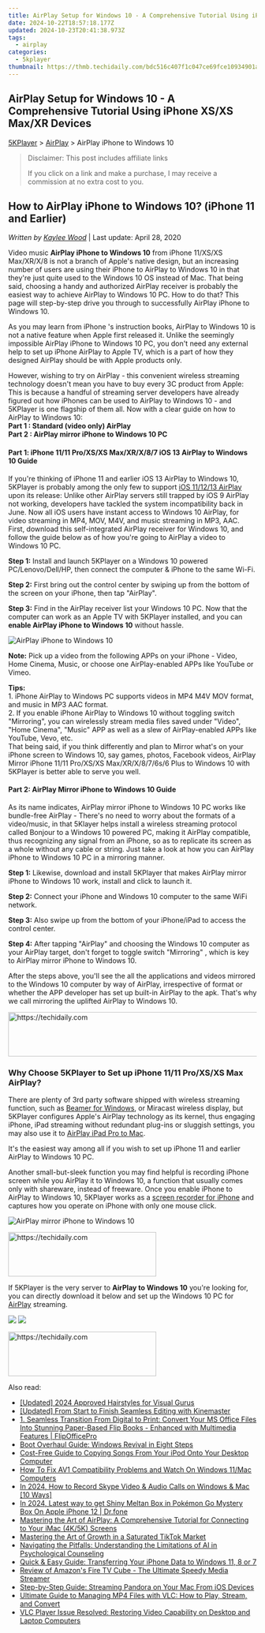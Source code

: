 ```yaml
---
title: AirPlay Setup for Windows 10 - A Comprehensive Tutorial Using iPhone XS/XS Max/XR Devices
date: 2024-10-22T18:57:18.177Z
updated: 2024-10-23T20:41:38.973Z
tags:
  - airplay
categories:
  - 5kplayer
thumbnail: https://thmb.techidaily.com/bdc516c407f1c047ce69fce10934901af5b77e56306af6bf8cabd1b35043cc3e.jpg
---
```


## AirPlay Setup for Windows 10 - A Comprehensive Tutorial Using iPhone XS/XS Max/XR Devices

[5KPlayer](https://tools.techidaily.com/5kplayer/products/) \> [AirPlay](https://tools.techidaily.com/5kplayer/airplay/) \> AirPlay iPhone to Windows 10

>  Disclaimer: This post includes affiliate links
>
>  If you click on a link and make a purchase, I may receive a commission at no extra cost to you.
>

## How to AirPlay iPhone to Windows 10? (iPhone 11 and Earlier)

 _Written by [Kaylee Wood](https://www.quora.com/profile/Amanda-Hu-21)_ | Last update: April 28, 2020

Video music **AirPlay iPhone to Windows 10** from iPhone 11/XS/XS Max/XR/X/8 is not a branch of Apple's native design, but an increasing number of users are using their iPhone to AirPlay to Windows 10 in that they're just quite used to the Windows 10 OS instead of Mac. That being said, choosing a handy and authorized AirPlay receiver is probably the easiest way to achieve AirPlay to Windows 10 PC. How to do that? This page will step-by-step drive you through to successfully AirPlay iPhone to Windows 10\. 

As you may learn from iPhone 's instruction books, AirPlay to Windows 10 is not a native feature when Apple first released it. Unlike the seemingly impossible AirPlay iPhone to Windows 10 PC, you don't need any external help to set up iPhone AirPlay to Apple TV, which is a part of how they designed AirPlay should be with Apple products only. 

However, wishing to try on AirPlay - this convenient wireless streaming technology doesn't mean you have to buy every 3C product from Apple: This is because a handful of streaming server developers have already figured out how iPhones can be used to AirPlay to Windows 10 - and 5KPlayer is one flagship of them all. Now with a clear guide on how to AirPlay to Windows 10:  
**Part 1 : Standard (video only) AirPlay**  
**Part 2 : AirPlay mirror iPhone to Windows 10 PC**

#### **Part 1: iPhone 11/11 Pro/XS/XS Max/XR/X/8/7 iOS 13 AirPlay to Windows 10 Guide**

If you're thinking of iPhone 11 and earlier iOS 13 AirPlay to Windows 10, 5KPlayer is probably among the only few to support [iOS 11/12/13 AirPlay](https://tools.techidaily.com/5kplayer/airplay/) upon its release: Unlike other AirPlay servers still trapped by iOS 9 AirPlay not working, developers have tackled the system incompatibility back in June. Now all iOS users have instant access to Windows 10 AirPlay, for video streaming in MP4, MOV, M4V, and music streaming in MP3, AAC. First, download this self-integrated AirPlay receiver for Windows 10, and follow the guide below as of how you're going to AirPlay a video to Windows 10 PC.

**Step 1:** Install and launch 5KPlayer on a Windows 10 powered PC/Lenovo/Dell/HP, then connect the computer & iPhone to the same Wi-Fi.

**Step 2:** First bring out the control center by swiping up from the bottom of the screen on your iPhone, then tap "AirPlay".

**Step 3:** Find in the AirPlay receiver list your Windows 10 PC. Now that the computer can work as an Apple TV with 5KPlayer installed, and you can **enable AirPlay iPhone to Windows 10** without hassle. 

![AirPlay iPhone to Windows 10](https://www.5kplayer.com/airplay/img/airplay-iphone-to-windows-10.jpg) 

**Note:** Pick up a video from the following APPs on your iPhone - Video, Home Cinema, Music, or choose one AirPlay-enabled APPs like YouTube or Vimeo.

**Tips:**   
1\. iPhone AirPlay to Windows PC supports videos in MP4 M4V MOV format, and music in MP3 AAC format.   
2\. If you enable iPhone AirPlay to Windows 10 without toggling switch "Mirroring", you can wirelessly stream media files saved under "Video", "Home Cinema", "Music" APP as well as a slew of AirPlay-enabled APPs like YouTube, Vevo, etc.   
That being said, if you think differently and plan to Mirror what's on your iPhone screen to Windows 10, say games, photos, Facebook videos, AirPlay Mirror iPhone 11/11 Pro/XS/XS Max/XR/X/8/7/6s/6 Plus to Windows 10 with 5KPlayer is better able to serve you well.

#### **Part 2: AirPlay Mirror iPhone to Windows 10 Guide**

As its name indicates, AirPlay mirror iPhone to Windows 10 PC works like bundle-free AirPlay - There's no need to worry about the formats of a video/music, in that 5Klayer helps install a wireless streaming protocol called Bonjour to a Windows 10 powered PC, making it AirPlay compatible, thus recognizing any signal from an iPhone, so as to replicate its screen as a whole without any cable or string. Just take a look at how you can AirPlay iPhone to Windows 10 PC in a mirroring manner.

**Step 1:** Likewise, download and install 5KPlayer that makes AirPlay mirror iPhone to Windows 10 work, install and click to launch it.

**Step 2:** Connect your iPhone and Windows 10 computer to the same WiFi network.

**Step 3:** Also swipe up from the bottom of your iPhone/iPad to access the control center.

**Step 4:** After tapping "AirPlay" and choosing the Windows 10 computer as your AirPlay target, don't forget to toggle switch "Mirroring" , which is key to AirPlay mirror iPhone to Windows 10.

After the steps above, you'll see the all the applications and videos mirrored to the Windows 10 computer by way of AirPlay, irrespective of format or whether the APP developer has set up built-in AirPlay to the apk. That's why we call mirroring the uplifted AirPlay to Windows 10.

<!-- affiliate ads begin -->
<a href="https://versadesk.pxf.io/c/5597632/1815679/21290" target="_top" id="1815679">
  <img src="//a.impactradius-go.com/display-ad/21290-1815679" border="0" alt="https://techidaily.com" width="728" height="90"/>
</a>
<img height="0" width="0" src="https://versadesk.pxf.io/i/5597632/1815679/21290" style="position:absolute;visibility:hidden;" border="0" />
<!-- affiliate ads end -->

### Why Choose 5KPlayer to Set up iPhone 11/11 Pro/XS/XS Max AirPlay?

There are plenty of 3rd party software shipped with wireless streaming function, such as [Beamer for Windows](https://tools.techidaily.com/5kplayer/airplay/), or Miracast wireless display, but 5KPlayer configures Apple's AirPlay technology as its kernel, thus engaging iPhone, iPad streaming without redundant plug-ins or sluggish settings, you may also use it to [AirPlay iPad Pro to Mac](https://tools.techidaily.com/5kplayer/airplay/).

It's the easiest way among all if you wish to set up iPhone 11 and earlier AirPlay to Windows 10 PC. 

Another small-but-sleek function you may find helpful is recording iPhone screen while you AirPlay it to Windows 10, a function that usually comes only with shareware, instead of freeware. Once you enable iPhone to AirPlay to Windows 10, 5KPlayer works as a [screen recorder for iPhone](https://tools.techidaily.com/5kplayer/airplay/) and captures how you operate on iPhone with only one mouse click.

![AirPlay mirror iPhone to Windows 10](https://www.5kplayer.com/airplay/img/mirror-iphone-pc.jpg) 

<!-- affiliate ads begin -->
<a href="https://aligracehair.sjv.io/c/5597632/1886015/19272" target="_top" id="1886015">
  <img src="//a.impactradius-go.com/display-ad/19272-1886015" border="0" alt="https://techidaily.com" width="300" height="90"/>
</a>
<img height="0" width="0" src="https://aligracehair.sjv.io/i/5597632/1886015/19272" style="position:absolute;visibility:hidden;" border="0" />
<!-- affiliate ads end -->

If 5KPlayer is the very server to **AirPlay to Windows 10** you're looking for, you can directly download it below and set up the Windows 10 PC for [AirPlay](https://tools.techidaily.com/5kplayer/airplay/) streaming.

[![](https://www.5kplayer.com/airplay/../button/freedownbackmac.png)](https://tools.techidaily.com/5kplayer/products/) [![](https://www.5kplayer.com/airplay/../button/freedownwhitewin.png)](https://tools.techidaily.com/5kplayer/products/)

<!-- affiliate ads begin -->
<a href="https://aligracehair.sjv.io/c/5597632/1880972/19272" target="_top" id="1880972">
  <img src="//a.impactradius-go.com/display-ad/19272-1880972" border="0" alt="https://techidaily.com" width="300" height="90"/>
</a>
<img height="0" width="0" src="https://aligracehair.sjv.io/i/5597632/1880972/19272" style="position:absolute;visibility:hidden;" border="0" />
<!-- affiliate ads end -->

<ins class="adsbygoogle"
     style="display:block"
     data-ad-format="autorelaxed"
     data-ad-client="ca-pub-7571918770474297"
     data-ad-slot="1223367746"></ins>

<ins class="adsbygoogle"
     style="display:block"
     data-ad-client="ca-pub-7571918770474297"
     data-ad-slot="8358498916"
     data-ad-format="auto"
     data-full-width-responsive="true"></ins>

<span class="atpl-alsoreadstyle">Also read:</span>
<div><ul>
<li><a href="https://fox-cloud.techidaily.com/updated-2024-approved-hairstyles-for-visual-gurus/"><u>[Updated] 2024 Approved Hairstyles for Visual Gurus</u></a></li>
<li><a href="https://some-techniques.techidaily.com/updated-from-start-to-finish-seamless-editing-with-kinemaster/"><u>[Updated] From Start to Finish Seamless Editing with Kinemaster</u></a></li>
<li><a href="https://fox-triigers.techidaily.com/1-seamless-transition-from-digital-to-print-convert-your-ms-office-files-into-stunning-paper-based-flip-books-enhanced-with-multimedia-features-flipofficepr17/"><u>1. Seamless Transition From Digital to Print: Convert Your MS Office Files Into Stunning Paper-Based Flip Books - Enhanced with Multimedia Features | FlipOfficePro</u></a></li>
<li><a href="https://win11.techidaily.com/boot-overhaul-guide-windows-revival-in-eight-steps/"><u>Boot Overhaul Guide: Windows Revival in Eight Steps</u></a></li>
<li><a href="https://media-tips.techidaily.com/cost-free-guide-to-copying-songs-from-your-ipod-onto-your-desktop-computer/"><u>Cost-Free Guide to Copying Songs From Your iPod Onto Your Desktop Computer</u></a></li>
<li><a href="https://media-tips.techidaily.com/how-to-fix-av1-compatibility-problems-and-watch-on-windows-11mac-computers/"><u>How To Fix AV1 Compatibility Problems and Watch On Windows 11/Mac Computers</u></a></li>
<li><a href="https://screen-activity-recording.techidaily.com/in-2024-how-to-record-skype-video-and-audio-calls-on-windows-and-mac-10-ways/"><u>In 2024, How to Record Skype Video & Audio Calls on Windows & Mac [10 Ways]</u></a></li>
<li><a href="https://ios-pokemon-go.techidaily.com/in-2024-latest-way-to-get-shiny-meltan-box-in-pokemon-go-mystery-box-on-apple-iphone-12-drfone-by-drfone-virtual-ios/"><u>In 2024, Latest way to get Shiny Meltan Box in Pokémon Go Mystery Box On Apple iPhone 12 | Dr.fone</u></a></li>
<li><a href="https://media-tips.techidaily.com/mastering-the-art-of-airplay-a-comprehensive-tutorial-for-connecting-to-your-imac-4k5k-screens/"><u>Mastering the Art of AirPlay: A Comprehensive Tutorial for Connecting to Your iMac (4K/5K) Screens</u></a></li>
<li><a href="https://tiktok-clips.techidaily.com/mastering-the-art-of-growth-in-a-saturated-tiktok-market/"><u>Mastering the Art of Growth in a Saturated TikTok Market</u></a></li>
<li><a href="https://tech-hub.techidaily.com/navigating-the-pitfalls-understanding-the-limitations-of-ai-in-psychological-counseling/"><u>Navigating the Pitfalls: Understanding the Limitations of AI in Psychological Counseling</u></a></li>
<li><a href="https://media-tips.techidaily.com/quick-and-easy-guide-transferring-your-iphone-data-to-windows-11-8-or-7/"><u>Quick & Easy Guide: Transferring Your iPhone Data to Windows 11, 8 or 7</u></a></li>
<li><a href="https://buynow-reviews.techidaily.com/review-of-amazons-fire-tv-cube-the-ultimate-speedy-media-streamer/"><u>Review of Amazon's Fire TV Cube - The Ultimate Speedy Media Streamer</u></a></li>
<li><a href="https://media-tips.techidaily.com/step-by-step-guide-streaming-pandora-on-your-mac-from-ios-devices/"><u>Step-by-Step Guide: Streaming Pandora on Your Mac From iOS Devices</u></a></li>
<li><a href="https://media-tips.techidaily.com/ultimate-guide-to-managing-mp4-files-with-vlc-how-to-play-stream-and-convert/"><u>Ultimate Guide to Managing MP4 Files with VLC: How to Play, Stream, and Convert</u></a></li>
<li><a href="https://media-tips.techidaily.com/vlc-player-issue-resolved-restoring-video-capability-on-desktop-and-laptop-computers/"><u>VLC Player Issue Resolved: Restoring Video Capability on Desktop and Laptop Computers</u></a></li>
</ul></div>

